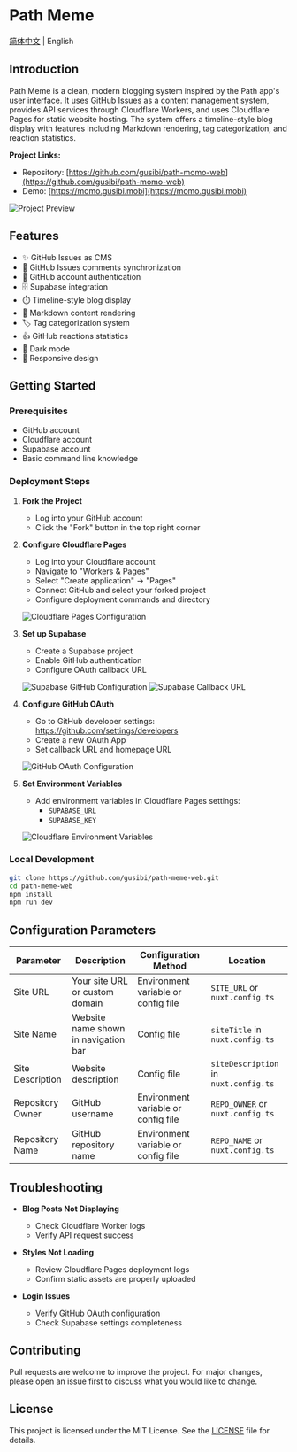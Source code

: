 # Path Meme

[简体中文](./readme-zh.md) | English

## Introduction

Path Meme is a clean, modern blogging system inspired by the Path app's user interface. It uses GitHub Issues as a content management system, provides API services through Cloudflare Workers, and uses Cloudflare Pages for static website hosting. The system offers a timeline-style blog display with features including Markdown rendering, tag categorization, and reaction statistics.

**Project Links:**
- Repository: [https://github.com/gusibi/path-momo-web](https://github.com/gusibi/path-momo-web)
- Demo: [https://momo.gusibi.mobi](https://momo.gusibi.mobi)

![Project Preview](image-10.png)

## Features

- ✨ GitHub Issues as CMS
- 💬 GitHub Issues comments synchronization
- 🔐 GitHub account authentication
- 🗄️ Supabase integration
- ⏱️ Timeline-style blog display
- 📝 Markdown content rendering
- 🏷️ Tag categorization system
- 👍 GitHub reactions statistics
- 🌙 Dark mode
- 📱 Responsive design

## Getting Started

### Prerequisites

- GitHub account
- Cloudflare account
- Supabase account
- Basic command line knowledge

### Deployment Steps

1. **Fork the Project**
   - Log into your GitHub account
   - Click the "Fork" button in the top right corner

2. **Configure Cloudflare Pages**
   - Log into your Cloudflare account
   - Navigate to "Workers & Pages"
   - Select "Create application" -> "Pages"
   - Connect GitHub and select your forked project
   - Configure deployment commands and directory
   
   ![Cloudflare Pages Configuration](image-1.png)

3. **Set up Supabase**
   - Create a Supabase project
   - Enable GitHub authentication
   - Configure OAuth callback URL
   
   ![Supabase GitHub Configuration](image-3.png)
   ![Supabase Callback URL](image-4.png)

4. **Configure GitHub OAuth**
   - Go to GitHub developer settings: https://github.com/settings/developers
   - Create a new OAuth App
   - Set callback URL and homepage URL
   
   ![GitHub OAuth Configuration](image-5.png)

5. **Set Environment Variables**
   - Add environment variables in Cloudflare Pages settings:
     - `SUPABASE_URL`
     - `SUPABASE_KEY`
   
   ![Cloudflare Environment Variables](image-7.png)

### Local Development

```bash
git clone https://github.com/gusibi/path-meme-web.git
cd path-meme-web
npm install
npm run dev
```

## Configuration Parameters

| Parameter | Description | Configuration Method | Location |
|-----------|-------------|---------------------|----------|
| Site URL | Your site URL or custom domain | Environment variable or config file | `SITE_URL` or `nuxt.config.ts` |
| Site Name | Website name shown in navigation bar | Config file | `siteTitle` in `nuxt.config.ts` |
| Site Description | Website description | Config file | `siteDescription` in `nuxt.config.ts` |
| Repository Owner | GitHub username | Environment variable or config file | `REPO_OWNER` or `nuxt.config.ts` |
| Repository Name | GitHub repository name | Environment variable or config file | `REPO_NAME` or `nuxt.config.ts` |

## Troubleshooting

- **Blog Posts Not Displaying**
  - Check Cloudflare Worker logs
  - Verify API request success

- **Styles Not Loading**
  - Review Cloudflare Pages deployment logs
  - Confirm static assets are properly uploaded

- **Login Issues**
  - Verify GitHub OAuth configuration
  - Check Supabase settings completeness

## Contributing

Pull requests are welcome to improve the project. For major changes, please open an issue first to discuss what you would like to change.

## License

This project is licensed under the MIT License. See the [LICENSE](LICENSE) file for details.